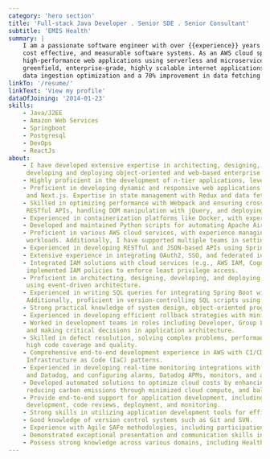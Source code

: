 ```yaml
---
category: 'hero section'
title: 'Full-stack Java Developer . Senior SDE . Senior Consultant'
subtitle: 'EMIS Health'
summary: |
    I am a passionate software engineer with over {{experience}} years of experience in developing resilient, highly available, 
    cost effective, and measurable software systems. As an AWS cloud specialist, I excel in architecting, developing, and deploying 
    high-performance web applications using serverless and microservices models. I have substantial hands-on experience in building 
    greenfield, enterprise-grade, highly scalable internet applications. Notable achievements include a $900/day savings through 
    data ingestion optimization and a 70% improvement in data fetching speed, with a 50% reduction in compute costs.
linkTo: '/resume/'
linkText: 'View my profile'
dataOfJoining: '2014-01-23'
skills:
    - Java/J2EE
    - Amazon Web Services
    - Springboot
    - Postgresql
    - DevOps
    - ReactJs
about:
    - I have developed extensive expertise in architecting, designing, 
     developing and deploying object-oriented and web-based enterprise applications using Java/J2EE technologies.
    - Highly proficient in the development of n-tier applications, leveraging Java, Kotlin, J2EE, Spring and Springboot, JSP and Servlets.
    - Proficient in developing dynamic and responsive web applications using React.js, TypeScript, JavaScript, CSS, 
     and Next.js. Expertise in state management with Redux and data fetching using React Query.
    - Skilled in optimizing performance with Webpack and ensuring cross-browser compatibility. Experienced in integrating 
     RESTful APIs, handling DOM manipulation with jQuery, and deploying applications on Netlify CDN for enhanced scalability and performance.
    - Experienced in containerization platforms like Docker, with expertise in managing image repositories.
    - Developed and maintained Python scripts for automating Apache Airflow DAGs for data extraction, handling large datasets for analytics purposes.
    - Proficient in various AWS cloud services, with experience managing DevOps and overseeing the full deployment process of production 
     workloads. Additionally, I have supported multiple teams in setting up AWS environments.
    - Experienced in developing RESTful and JSON-based APIs using Spring Boot, establishing API standards, and maintaining developer guides for consistency.
    - Extensive experience in integrating OAuth2, SSO, and federated identities with Okta & Cognito.
    - Integrated IAM solutions with cloud services (e.g., AWS IAM, Cognito and Okta) to streamline access management. Designed and 
     implemented IAM policies to enforce least privilege access.
    - Proficient in architecting, designing, developing, and deploying loosely coupled, complex systems with asynchronous communication 
     using event-driven architecture.
    - Experienced in writing SQL queries for integrating Spring Boot with JPA-Hibernate to manage ORDBMS and persistent data. 
     Additionally, proficient in version-controlling SQL scripts using Liquibase and Flyway.
    - Strong practical knowledge of system design, object-oriented programming (OOP) concepts, SOLID principles, and design patterns.
    - Experienced in developing efficient rollback strategies with minimal RPO and RTO to minimize end-user disruption during disaster recovery.
    - Worked in development teams in roles including Developer, Group Leader, and Architect, participating in key design discussions 
     and making critical decisions in application architecture.
    - Skilled in defect resolution, solving complex problems, performance tuning, enhancing coding standards, and maintaining 
     high code coverage and quality.
    - Comprehensive end-to-end development experience in AWS with CI/CD, utilizing GitHub Actions and adhering to strict 
     Infrastructure as Code (IaC) patterns.
    - Experienced in developing real-time monitoring integrations with Datadog, creating development dashboards in CloudWatch 
     and Datadog, and configuring alarms, Datadog APMs, monitors, and application metrics collection.
    - Developed automated solutions to optimize cloud costs by enhancing infrastructure efficiency, managing database backups, 
     reducing carbon emissions through minimized cloud compute, and balancing infrastructure utilization.
    - Provide end-to-end support for application development, including requirement analysis, architecture, design, brainstorming, 
     development, code reviews, deployment, and monitoring.
    - Strong skills in utilizing application development tools for efficient code writing and debugging.
    - Good knowledge of version control systems such as Git and SVN.
    - Experience with Agile SAFe methodologies, including participation in PIP, Scrum, planning, refinement, and retrospective ceremonies.
    - Demonstrated exceptional presentation and communication skills in conducting both functional and technical training sessions.
    - Possess strong knowledge across various domains, including Healthcare, Digital, Trade, and Retail.
---
```


